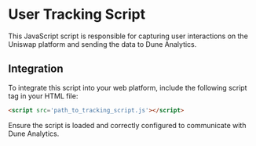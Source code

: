 # User Tracking Script

This JavaScript script is responsible for capturing user interactions on the Uniswap platform and sending the data to Dune Analytics.

## Integration

To integrate this script into your web platform, include the following script tag in your HTML file:

```html
<script src='path_to_tracking_script.js'></script>
```

Ensure the script is loaded and correctly configured to communicate with Dune Analytics.
